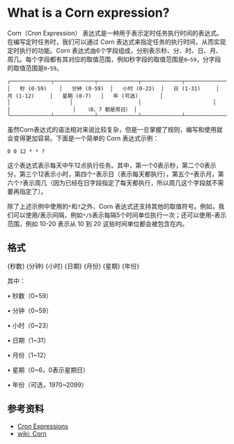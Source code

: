 # What is a Corn expression?

Corn（Cron Expression） 表达式是一种用于表示定时任务执行时间的表达式。在编写定时任务时，我们可以通过 Corn 表达式来指定任务的执行时间，从而实现定时执行的功能。Corn 表达式由6个字段组成，分别表示秒、分、时、日、月、周几。每个字段都有其对应的取值范围，例如秒字段的取值范围是`0~59`，分字段的取值范围是`0~59`。

```
┌─────────────┬─────────────┬─────────────┬─────────────┬─────────────┬─────────────┬─────────────┐
│   秒 (0-59)    │   分钟 (0-59)  │   小时 (0-23)  │   日 (1-31)     │   月 (1-12)     │   星期 (0-7)   │   年 (可选)       │
│                   │                     │                       │                   │                    │   （0、7 都是周日） │
└─────────────┴─────────────┴─────────────┴─────────────┴─────────────┴─────────────┴─────────────┘
```

虽然Corn表达式的语法相对来说比较复杂，但是一旦掌握了规则，编写和使用就会变得更加容易。下面是一个简单的 Corn 表达式示例：

```
0 0 12 * * ?

```

这个表达式表示每天中午12点执行任务。其中，第一个0表示秒，第二个0表示分，第三个12表示小时，第四个`*`表示日（表示每天都执行），第五个`*`表示月，第六个`?`表示周几（因为已经在日字段指定了每天都执行，所以周几这个字段就不需要再指定了）。

除了上述示例中使用的`*`和`?`之外，Corn 表达式还支持其他的取值符号。例如，我们可以使用/表示间隔，例如`*/5`表示每隔5个时间单位执行一次；还可以使用-表示范围，例如 10-20 表示从 10 到 20 这些时间单位都会被包含在内。

## 格式

{秒数} {分钟} {小时} {日期} {月份} {星期} {年份}

其中：

• 秒数（0~59）

• 分钟（0~59）

• 小时（0~23）

• 日期（1~31）

• 月份（1~12）

• 星期（0~6，0表示星期日）

• 年份（可选，1970~2099）

## 参考资料
- [Cron Expressions](https://docs.oracle.com/cd/E12058_01/doc/doc.1014/e12030/cron_expressions.htm)
- [wiki: Corn](https://en.wikipedia.org/wiki/Cron)